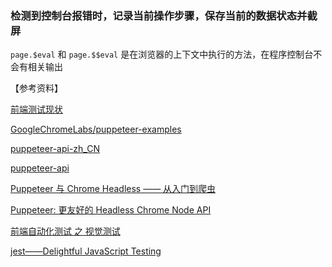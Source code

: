 ### 检测到控制台报错时，记录当前操作步骤，保存当前的数据状态并截屏


`page.$eval` 和 `page.$$eval` 是在浏览器的上下文中执行的方法，在程序控制台不会有相关输出

【参考资料】

[前端测试现状](https://www.cnblogs.com/wangmeijian/p/9080188.html)

[GoogleChromeLabs/puppeteer-examples](https://github.com/GoogleChromeLabs/puppeteer-examples)

[puppeteer-api-zh_CN](https://zhaoqize.github.io/puppeteer-api-zh_CN)

[puppeteer-api](https://github.com/GoogleChrome/puppeteer/blob/master/docs/api.md)

[Puppeteer 与 Chrome Headless —— 从入门到爬虫](https://github.com/csbun/thal)

[Puppeteer: 更友好的 Headless Chrome Node API](http://www.cnblogs.com/dolphinX/p/7715268.html)

[前端自动化测试 之 视觉测试](https://segmentfault.com/a/1190000014720175?utm_source=tag-newest)

[jest——Delightful JavaScript Testing](https://jestjs.io/blog/)